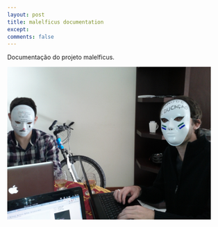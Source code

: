 ```yaml
---
layout: post
title: malelficus documentation
except: 
comments: false
---
```


Documentação do projeto malelficus.

<img title="Hackers programando o malelficus" src="/images/hacker1.jpg" alt="" width="469" height="352" />

